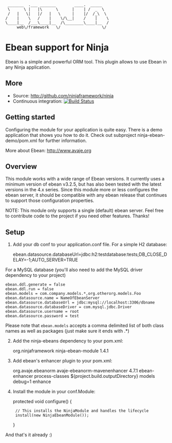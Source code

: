      _______  .___ _______        ____.  _____   
     \      \ |   |\      \      |    | /  _  \  
     /   |   \|   |/   |   \     |    |/  /_\  \ 
    /    |    \   /    |    \/\__|    /    |    \
    \____|__  /___\____|__  /\________\____|__  /
         web\/framework   \/                  \/ 
        


Ebean support for Ninja
=======================
Ebean is a simple and powerful ORM tool.
This plugin allows to use Ebean in any Ninja 
application.

More
----

 * Source: http://github.com/ninjaframework/ninja
 * Continuous integration: [![Build Status](https://api.travis-ci.org/ninjaframework/ninja-ebean.svg)](https://travis-ci.org/ninjaframework/ninja-ebean)
 

Getting started
---------------
Configuring the module for your application is quite easy. There
is a demo application that shows you how to do it.
Check out subproject ninja-ebean-demo/pom.xml for 
further information.

More about Ebean: http://www.avaje.org

Overview
--------

This module works with a wide range of Ebean versions. It currently uses a 
minimum version of ebean v3.2.5, but has also been tested with the latest versions
in the 4.x series. Since this module more or less configures the ebean server,
it should be compatible with any ebean release that continues to support those
configuration properties.

NOTE: This module only supports a single (default) ebean server.  Feel free to
contribute code to the project if you need other features. Thanks!

Setup
-----

1) Add your db conf to your application.conf file. For a simple H2 database:

    ebean.datasource.databaseUrl=jdbc:h2:testdatabase:tests;DB_CLOSE_DELAY=-1;AUTO_SERVER=TRUE
 
For a MySQL database (you'll also need to add the MySQL driver dependency to
your project)

    ebean.ddl.generate = false
    ebean.ddl.run = false
    ebean.models = com.company.models.*,org.otherorg.models.Foo
    ebean.datasource.name = NameOfEbeanServer
    ebean.datasource.databaseUrl = jdbc:mysql://localhost:3306/dbname
    ebean.datasource.databaseDriver = com.mysql.jdbc.Driver
    ebean.datasource.username = root
    ebean.datasource.password = test


Please note that <code>ebean.models</code> accepts a comma delimited list of
both class names as well as packages (just make sure it ends with .*)

2) Add the ninja-ebeans dependency to your pom.xml:

    <dependency>
        <groupId>org.ninjaframework</groupId>
        <artifactId>ninja-ebean-module</artifactId>
        <version>1.4.1</version>
    </dependency>
    
3) Add ebean's enhancer plugin to your pom.xml:

    <plugin>
        <groupId>org.avaje.ebeanorm</groupId>
        <artifactId>avaje-ebeanorm-mavenenhancer</artifactId>
        <version>4.7.1</version>
        <executions>
            <execution>
                <id>ebean-enhancer</id>
                <phase>process-classes</phase>
                <configuration>
                    <classSource>${project.build.outputDirectory}</classSource>
                    <packages>models</packages>
                    <transformArgs>debug=1</transformArgs>
                </configuration>
                <goals>
                    <goal>enhance</goal>
                </goals>
            </execution>
        </executions>
    </plugin>

4) Install the module in your conf.Module:

    protected void configure() {

        // This installs the NinjaModule and handles the lifecycle
        install(new NinjaEbeanModule());
    }
    
    
And that's it already :)


